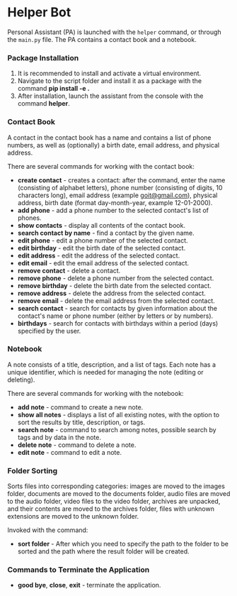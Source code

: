 # Helper Bot
Personal Assistant (PA) is launched with the `helper` command, or through the `main.py` file.
The PA contains a contact book and a notebook.

### Package Installation
1. It is recommended to install and activate a virtual environment.
2. Navigate to the script folder and install it as a package with the command **pip install -e .**
3. After installation, launch the assistant from the console with the command **helper**.

### Contact Book
A contact in the contact book has a name and contains a list of phone numbers, 
as well as (optionally) a birth date, email address, and physical address.

There are several commands for working with the contact book:
- **create contact** - creates a contact: 
    after the command, enter the name (consisting of alphabet letters),
    phone number (consisting of digits, 10 characters long),
    email address (example goit@gmail.com),
    physical address,
    birth date (format day-month-year, example 12-01-2000).
- **add phone** - add a phone number to the selected contact's list of phones.
- **show contacts** - display all contents of the contact book.
- **search contact by name** - find a contact by the given name.
- **edit phone** - edit a phone number of the selected contact.
- **edit birthday** - edit the birth date of the selected contact.
- **edit address** - edit the address of the selected contact.
- **edit email** - edit the email address of the selected contact.
- **remove contact** - delete a contact.
- **remove phone** - delete a phone number from the selected contact.
- **remove birthday** - delete the birth date from the selected contact.
- **remove address** - delete the address from the selected contact.
- **remove email** - delete the email address from the selected contact.
- **search contact** - search for contacts by given information about the contact's name or phone number (either by letters or by numbers).
- **birthdays** - search for contacts with birthdays within a period (days) specified by the user.

### Notebook
A note consists of a title, description, and a list of tags. Each note has a unique identifier,
which is needed for managing the note (editing or deleting).

There are several commands for working with the notebook:
- **add note** - command to create a new note.
- **show all notes** - displays a list of all existing notes, with the option to sort the results by title, description, or tags.
- **search note** - command to search among notes, possible search by tags and by data in the note.
- **delete note** - command to delete a note.
- **edit note** - command to edit a note.

### Folder Sorting
Sorts files into corresponding categories:
images are moved to the images folder,
documents are moved to the documents folder,
audio files are moved to the audio folder,
video files to the video folder,
archives are unpacked, and their contents are moved to the archives folder,
files with unknown extensions are moved to the unknown folder.

Invoked with the command:
- **sort folder** - After which you need to specify the path to the folder to be sorted and the path where the result folder will be created.

### Commands to Terminate the Application
- **good bye**, **close**, **exit** - terminate the application.

<!--
Developed a Command-Line Interface (CLI) Application: Built a CLI application, [helper_bot](command:_github.copilot.openSymbolFromReferences?%5B%7B%22%24mid%22%3A1%2C%22path%22%3A%22%2FUsers%2Fartem%2FDesktop%2Fprojects%2Fgoit-python%2Fcore%2Fcli-contacts-bot%2Fhelper_bot%2F__init__.py%22%2C%22scheme%22%3A%22file%22%7D%2C%7B%22line%22%3A0%2C%22character%22%3A0%7D%5D "helper_bot/__init__.py"), in Python that allows users to manage notes and contacts, and sort files in a directory. The application is structured in a modular way, with separate modules for different functionalities. The main entry point of the application is helper_bot/main.py.

Implemented Note Management System: Created a note management system in helper_bot/src/notes/notes_handler.py that allows users to add, view, search, delete, and edit notes. This system uses the NoteBook class from helper_bot/src/notes/note_book.py and the Note class from helper_bot/src/notes/note.py.

Built a Contact Management System: Developed a contact management system in helper_bot/src/contacts/work.py that allows users to create, add, edit, and remove contact information such as phone numbers, emails, addresses, and birthdays. This system uses the AddressBook and Record classes from helper_bot/src/contacts/classes.py.

Created User Interfaces for Different Modules: Designed user interfaces for the note and contact management systems in helper_bot/src/ui/NoteBookUserInterface.py and helper_bot/src/ui/ContactsUserInterface.py respectively. These interfaces provide feedback to the user based on their interactions with the application.

Integrated a File Sorting Utility: Integrated a file sorting utility in helper_bot/src/sorter/sort_folder.py that allows users to sort files in a directory. This utility is accessible from the main CLI of the application.
 -->
